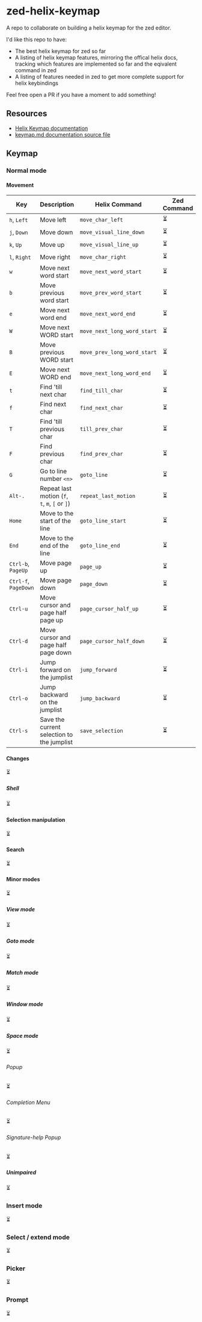 # zed-helix-keymap

A repo to collaborate on building a helix keymap for the zed editor.

I'd like this repo to have:

* The best helix keymap for zed so far
* A listing of helix keymap features, mirroring the offical helix docs, tracking which features are implemented so far and the eqivalent command in zed
* A listing of features needed in zed to get more complete support for helix keybindings

Feel free open a PR if you have a moment to add something!

## Resources

* [Helix Keymap documentation](https://docs.helix-editor.com/keymap.html)
* [keymap.md documentation source file](https://github.com/helix-editor/helix/blob/master/book/src/keymap.md?plain=1)

## Keymap

### Normal mode

#### Movement

| Key                   | Description                                        | Helix Command               | Zed Command |
| -----                 | -----------                                        | -------                     | ----------- |
| `h`, `Left`           | Move left                                          | `move_char_left`            | ⏳           |
| `j`, `Down`           | Move down                                          | `move_visual_line_down`     | ⏳           |
| `k`, `Up`             | Move up                                            | `move_visual_line_up`       | ⏳           |
| `l`, `Right`          | Move right                                         | `move_char_right`           | ⏳           |
| `w`                   | Move next word start                               | `move_next_word_start`      | ⏳           |
| `b`                   | Move previous word start                           | `move_prev_word_start`      | ⏳           |
| `e`                   | Move next word end                                 | `move_next_word_end`        | ⏳           |
| `W`                   | Move next WORD start                               | `move_next_long_word_start` | ⏳           |
| `B`                   | Move previous WORD start                           | `move_prev_long_word_start` | ⏳           |
| `E`                   | Move next WORD end                                 | `move_next_long_word_end`   | ⏳           |
| `t`                   | Find 'till next char                               | `find_till_char`            | ⏳           |
| `f`                   | Find next char                                     | `find_next_char`            | ⏳           |
| `T`                   | Find 'till previous char                           | `till_prev_char`            | ⏳           |
| `F`                   | Find previous char                                 | `find_prev_char`            | ⏳           |
| `G`                   | Go to line number `<n>`                            | `goto_line`                 | ⏳           |
| `Alt-.`               | Repeat last motion (`f`, `t`, `m`, `[` or `]`)     | `repeat_last_motion`        | ⏳           |
| `Home`                | Move to the start of the line                      | `goto_line_start`           | ⏳           |
| `End`                 | Move to the end of the line                        | `goto_line_end`             | ⏳           |
| `Ctrl-b`, `PageUp`    | Move page up                                       | `page_up`                   | ⏳           |
| `Ctrl-f`, `PageDown`  | Move page down                                     | `page_down`                 | ⏳           |
| `Ctrl-u`              | Move cursor and page half page up                  | `page_cursor_half_up`       | ⏳           |
| `Ctrl-d`              | Move cursor and page half page down                | `page_cursor_half_down`     | ⏳           |
| `Ctrl-i`              | Jump forward on the jumplist                       | `jump_forward`              | ⏳           |
| `Ctrl-o`              | Jump backward on the jumplist                      | `jump_backward`             | ⏳           |
| `Ctrl-s`              | Save the current selection to the jumplist         | `save_selection`            | ⏳           |

#### Changes

⏳

##### Shell

⏳

#### Selection manipulation

⏳

#### Search

⏳

#### Minor modes

⏳

##### View mode

⏳

##### Goto mode

⏳

##### Match mode

⏳

##### Window mode

⏳

##### Space mode

⏳

###### Popup

⏳

###### Completion Menu

⏳

###### Signature-help Popup

⏳

##### Unimpaired

⏳

### Insert mode

⏳

### Select / extend mode

⏳

### Picker

⏳

### Prompt

⏳
